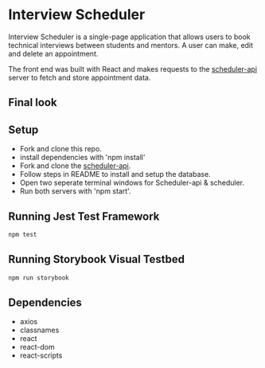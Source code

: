 # Interview Scheduler
Interview Scheduler is a single-page application that allows users to book technical interviews between students and mentors. A user can make, edit and delete an appointment.

The front end was built with React and makes requests to the [scheduler-api](https://github.com/lighthouse-labs/scheduler-api) server to fetch and store appointment data.

## Final look


## Setup
  - Fork and clone this repo.
  - install dependencies with 'npm install'
  - Fork and clone the [scheduler-api](https://github.com/lighthouse-labs/scheduler-api).
  - Follow steps in README to install and setup the database.
  - Open two seperate terminal windows for Scheduler-api & scheduler.
  - Run both servers with 'npm start'.

## Running Jest Test Framework

```sh
npm test
```

## Running Storybook Visual Testbed

```sh
npm run storybook
```
## Dependencies
  - axios
  - classnames
  - react
  - react-dom
  - react-scripts